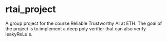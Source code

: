 # rtai_project
A group project for the course Reliable Trustworthy AI at ETH. The goal of the project is to implement a deep poly verifier that can also verify leakyReLu's.
